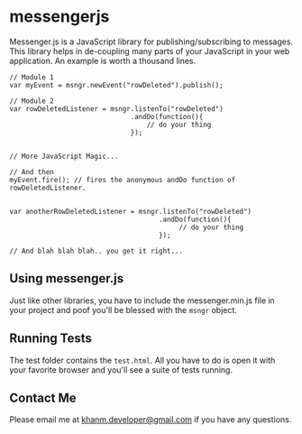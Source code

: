messengerjs
===========

Messenger.js is a JavaScript library for publishing/subscribing to messages. This library helps in de-coupling
many parts of your JavaScript in your web application. An example is worth a thousand lines.

```
// Module 1
var myEvent = msngr.newEvent("rowDeleted").publish();

// Module 2
var rowDeletedListener = msngr.listenTo("rowDeleted")
					          .andDo(function(){
							 	  // do your thing 	
						   	  });


// More JavaScript Magic...

// And then
myEvent.fire(); // fires the anonymous andDo function of rowDeletedListener.


var anotherRowDeletedListener = msngr.listenTo("rowDeleted")
							         .andDo(function(){
									 	  // do your thing 	
								   	 });
								   	 
// And blah blah blah.. you get it right...
```

Using messenger.js
------------------

Just like other libraries, you have to include the messenger.min.js file in your project and poof you'll be 
blessed with the ```msngr``` object.


Running Tests
-------------
The test folder contains the ```test.html```. All you have to do is open it with your favorite browser
and you'll see a suite of tests running.

Contact Me
----------
Please email me at [khanm.developer@gmail.com](mailto:khanm.developer@gmail.com) if you have any questions.


